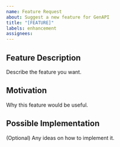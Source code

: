 ```yaml
---
name: Feature Request
about: Suggest a new feature for GenAPI
title: "[FEATURE]"
labels: enhancement
assignees: 
---
```


## Feature Description
Describe the feature you want.

## Motivation
Why this feature would be useful.

## Possible Implementation
(Optional) Any ideas on how to implement it.
